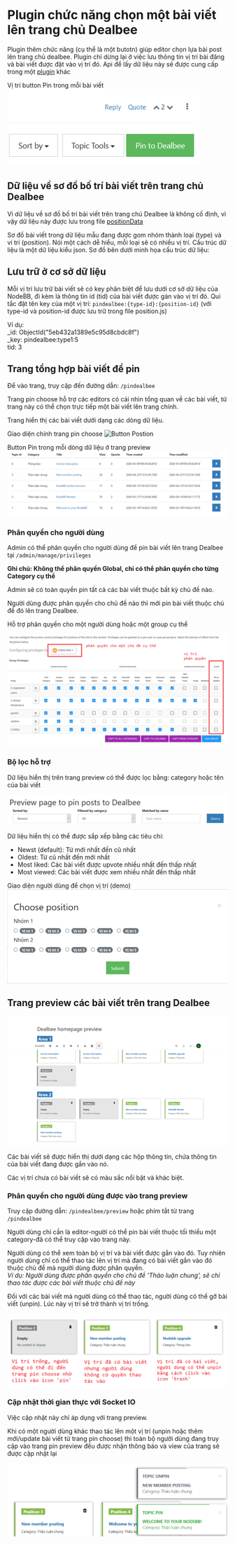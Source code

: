 # Plugin chức năng chọn một bài viết lên trang chủ Dealbee

Plugin thêm chức năng (cụ thể là một butotn) giúp editor chọn lựa bài post lên trang chủ dealbee.
Plugin chỉ dừng lại ở việc lưu thông tin vị trí bài đăng và bài viết được đặt vào vị trí đó.
Api để lấy dữ liệu này sẽ được cung cấp trong một [plugin](https://github.com/dealbee/nodebb-plugin-thesis-write-api) khác

Vị trí button Pin trong mỗi bài viết</br>
![Button Postion](screenshots/button-position.png?raw=true)

## Dữ liệu về sơ đồ bố trí bài viết trên trang chủ Dealbee

Vì dữ liệu về sơ đồ bố trí bài viết trên trang chủ Dealbee là không cố định, vì vậy dữ liệu này được lưu trong file [positionData](/lib/positionData.js)

Sơ đồ bài viết trong dữ liệu mẫu đang được gom nhóm thành loại (type) và ví trí (position).
Nói một cách dễ hiểu, mỗi loại sẽ có nhiều vị trí.
Cấu trúc dữ liệu là một dữ liệu kiểu json. Sơ đồ bên dưới minh họa cấu trúc dữ liệu:

## Lưu trữ ở cơ sở dữ liệu
Mỗi vị trí lưu trữ bài viết sẽ có key phân biệt để lưu dưới cơ sở dữ liệu của NodeBB, đi kèm là thông tin id (tid) của bài viết được gán vào vị trí đó.
Qui tắc đặt tên key của một vị trí: `pindealbee:{type-id}:{position-id}` (với type-id và position-id được lưu trữ trong file position.js)

Ví dụ:</br>_id: ObjectId("5eb432a1389e5c95d8cbdc8f")</br>_key: pindealbee:type1:5</br>tid: 3

## Trang tổng hợp bài viết để pin

Để vào trang, truy cập đến đường dẫn: `/pindealbee`

Trang pin choose hỗ trợ các editors có cái nhìn tổng quan về các bài viết, từ trang này có thể chọn trực tiếp một bài viết lên trang chính.

Trang hiển thị các bài viết dưới dạng các dòng dữ liệu.

Giao diện chính trang pin choose
![Button Postion](screenshots/pindealbee.png?raw=true)

Button Pin trong mỗi dòng dữ liệu ở trang preview
![Button Postion](screenshots/button-in-row.png?raw=true)

### Phân quyền cho người dùng

Admin có thể phân quyền cho người dùng để pin bài viết lên trang Dealbee tại `/admin/manage/privileges`

**Ghi chú: Không thể phân quyền Global, chỉ có thể phân quyền cho từng Category cụ thể**

Admin sẽ có toàn quyền pin tất cả các bài viết thuộc bất kỳ chủ đề nào.

Người dùng được phân quyền cho chủ đề nào thì mới pin bài viết thuộc chủ đề đó lên trang Dealbee.

Hỗ trợ phân quyền cho một người dùng hoặc một group cụ thể

![Button Postion](screenshots/add-privileges.png?raw=true)
### Bộ lọc hỗ trợ

Dữ liệu hiển thị trên trang preview có thể được lọc bằng: category hoặc tên của bài viết

![Button Postion](screenshots/filter.png?raw=true)

Dữ liệu hiển thị có thể được sắp xếp bằng các tiêu chí:
- Newst (default): Từ mới nhất đến cũ nhất
- Oldest: Từ cũ nhất đến mới nhất
- Most liked: Các bài viết được upvote nhiều nhất đến thấp nhất
- Most viewed: Các bài viết được xem nhiều nhất đến thấp nhất 

Giao diện người dùng để chọn vị trí (demo)
![Button Postion](screenshots/pin-choose.png?raw=true)

## Trang preview các bài viết trên trang Dealbee

![Button Postion](screenshots/page-preview.png?raw=true)

Các bài viết sẽ được hiển thị dưới dạng các hộp thông tin, chứa thông tin của bài viết đang được gắn vào nó.

Các vị trí chưa có bài viết sẽ có màu sắc nổi bật và khác biệt.

### Phân quyền cho người dùng được vào trang preview

Truy cập đường dẫn: `/pindealbee/preview` hoặc phím tắt từ trang `/pindealbee`

Người dùng chỉ cần là editor-người có thể pin bài viết thuộc tối thiểu một category-đã có thể truy cập vào trang này.

Người dùng có thể xem toàn bộ vị trí và bài viết được gắn vào đó. Tuy nhiên người dùng chỉ có thể thao tác lên vị trí mà đang có bài viết gắn vào đó thuộc chủ đề mà người dùng được phân quyền.
</br>*Ví dụ: Người dùng được phân quyền cho chủ đề 'Thảo luận chung', sẽ chỉ thao tác được các bài viết thuộc chủ đề này*

Đối với các bài viết mà người dùng có thể thao tác, người dùng có thể gỡ bài viết (unpin). Lúc này vị trí sẽ trở thành vị trí trống.

![Button Postion](screenshots/position-kinds.png?raw=true)

### Cập nhật thời gian thực với Socket IO

Việc cập nhật này chỉ áp dụng với trang preview.

Khi có một người dùng khác thao tác lên một vị trí (unpin hoặc thêm mới/update bài viết từ trang pin choose) thì toàn bộ người dùng đang truy cập vào trang pin preview đều được nhận thông báo và view của trang sẽ được cập nhật lại

![Button Postion](screenshots/notification.png?raw=true)
